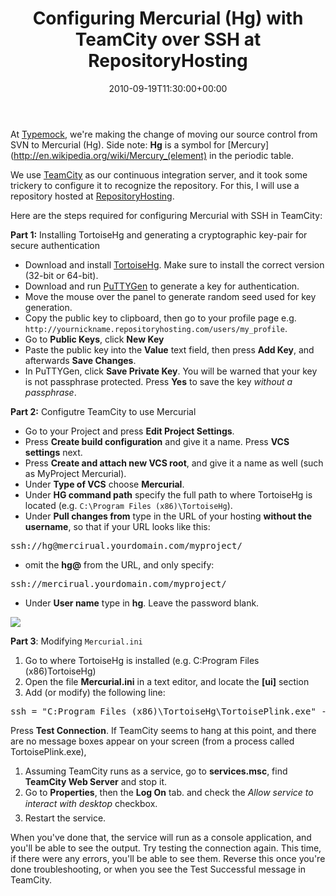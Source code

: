 ﻿---
title: Configuring Mercurial (Hg) with TeamCity over SSH at RepositoryHosting
date: 2010-09-19T11:30:00+00:00
---
At [Typemock](http://site.typemock.com/), we're making the change of moving our source control from SVN to Mercurial (Hg). Side note: **Hg** is a symbol for [Mercury](http://en.wikipedia.org/wiki/Mercury_(element) in the periodic table.

We use [TeamCity](http://www.jetbrains.com/teamcity/) as our continuous integration server, and it took some trickery to configure it to recognize the repository. For this, I will use a repository hosted at [RepositoryHosting](http://repositoryhosting.com/).

Here are the steps required for configuring Mercurial with SSH in TeamCity:

<!-- more -->

**Part 1:** Installing TortoiseHg and generating a cryptographic key-pair for secure authentication

  * Download and install [TortoiseHg](http://tortoisehg.bitbucket.org/). Make sure to install the correct version (32-bit or 64-bit).
  * Download and run [PuTTYGen](http://www.chiark.greenend.org.uk/~sgtatham/putty/download.html) to generate a key for authentication.
  * Move the mouse over the panel to generate random seed used for key generation.
  * Copy the public key to clipboard, then go to your profile page e.g. `http://yournickname.repositoryhosting.com/users/my_profile`.
  * Go to **Public Keys**, click **New Key**
  * Paste the public key into the **Value** text field, then press **Add Key**, and afterwards **Save Changes**.
  * In PuTTYGen, click **Save Private Key**. You will be warned that your key is not passphrase protected. Press **Yes** to save the key _without a passphrase_.

**Part 2:** Configutre TeamCity to use Mercurial

  * Go to your Project and press **Edit Project Settings**.
  * Press **Create build configuration** and give it a name. Press **VCS settings** next.
  * Press **Create and attach new VCS root**, and give it a name as well (such as MyProject Mercurial).
  * Under **Type of VCS** choose **Mercurial**.
  * Under **HG command path** specify the full path to where TortoiseHg is located (e.g. `C:\Program Files (x86)\TortoiseHg`).
  * Under **Pull changes from** type in the URL of your hosting **without the username**, so that if your URL looks like this: 

  <pre>ssh://hg@mercirual.yourdomain.com/myproject/</pre>
    
  * omit the **hg@** from the URL, and only specify: 
    
  <pre>ssh://mercirual.yourdomain.com/myproject/</pre> 
    
  * Under **User name** type in **hg**. Leave the password blank. 
    
![](http://i1.wp.com/hmemcpy.com/wp-content/uploads/2010/09/image24.png)
    
**Part 3**: Modifying `Mercurial.ini`
    
  1. Go to where TortoiseHg is installed (e.g. C:Program Files (x86)TortoiseHg)
  2. Open the file **Mercurial.ini** in a text editor, and locate the **[ui]** section
  3. Add (or modify) the following line:
    
  <pre>ssh = "C:Program Files (x86)\TortoiseHg\TortoisePlink.exe" -ssh -2 -i "c:\&lt;path to your key&gt;\privateKey.ppk"</pre>
    
  Press **Test Connection**. If TeamCity seems to hang at this point, and there are no message boxes appear on your screen (from a process called TortoisePlink.exe),
    
  1. Assuming TeamCity runs as a service, go to **services.msc**, find **TeamCity Web Server** and stop it.
  2. Go to **Properties**, then the **Log On** tab. and check the *Allow service to interact with desktop* checkbox.
  3. Restart the service.
    
When you've done that, the service will run as a console application, and you'll be able to see the output. Try testing the connection again. This time, if there were any errors, you'll be able to see them. Reverse this once you're done troubleshooting, or when you see the Test Successful message in TeamCity.
